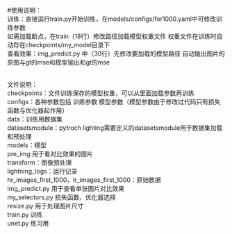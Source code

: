 #使用说明：
<br>训练：直接运行train.py开始训练，在models/configs/for1000.yaml中可修改训练参数    
           如需加载断点，在train（18行）修改路径加载模型权重文件 权重文件在训练时自动存在checkpoints/my_model目录下
<br>查看效果：img_predict.py 中（30行）先修改要加载的模型路径 自动输出图片的原图与gt的mse和模型输出和gt的mse

<br>文件说明：
<br>checkpoints：文件训练保存的模型权重，可以从里面加载参数再训练
<br>configs：各种参数包括 训练参数 模型参数（模型参数由于修改过代码只有损失函数与优化器起作用）
<br>data：训练用数据集
<br>datasetsmodule：pytroch lighting需要定义的datasetsmodule用于数据集加载和预处理
<br>models：模型
<br>pre_img:用于看对比效果的图片
<br>transform：图像预处理
<br>lightning_logs：运行记录
<br>hr_images_first_1000，lr_images_first_1000：原始数据
<br>img_predict.py 用于查看单张图片对比效果
<br>my_selectors.py 损失函数、优化器选择
<br>resize.py 用于处理图片尺寸
<br>train.py 训练
<br>unet.py 练习用
